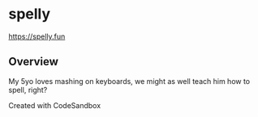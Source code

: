 # spelly

https://spelly.fun

## Overview
My 5yo loves mashing on keyboards, we might as well teach him how to spell, right?

Created with CodeSandbox
